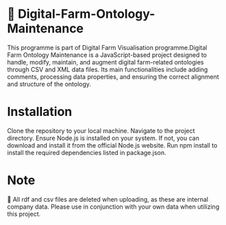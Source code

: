 # 🌾 Digital-Farm-Ontology-Maintenance

This programme is part of Digital Farm Visualisation programme.Digital Farm Ontology Maintenance is a JavaScript-based project designed to handle, modify, maintain, and augment digital farm-related ontologies through CSV and XML data files. Its main functionalities include adding comments, processing data properties, and ensuring the correct alignment and structure of the ontology.

# Installation
Clone the repository to your local machine.
Navigate to the project directory.
Ensure Node.js is installed on your system. If not, you can download and install it from the official Node.js website.
Run npm install to install the required dependencies listed in package.json.
# Note
🚨 All rdf and csv files are deleted when uploading, as these are internal company data. Please use in conjunction with your own data when utilizing this project.
